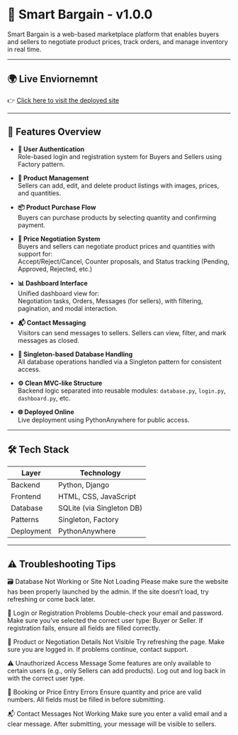 # 🛒 Smart Bargain - v1.0.0

Smart Bargain is a web-based marketplace platform that enables buyers and sellers to negotiate product prices, track orders, and manage inventory in real time.

---

## 🌍 Live Enviornemnt 

👉 [Click here to visit the deployed site](https://lakmali.pythonanywhere.com/)

---

## 🧩 Features Overview

- **🔐 User Authentication**  
  Role-based login and registration system for Buyers and Sellers using Factory pattern.

- **🛒 Product Management**  
  Sellers can add, edit, and delete product listings with images, prices, and quantities.

- **📦 Product Purchase Flow**  
  Buyers can purchase products by selecting quantity and confirming payment.

- **🤝 Price Negotiation System**  
  Buyers and sellers can negotiate product prices and quantities with support for:  
  Accept/Reject/Cancel, Counter proposals, and Status tracking (Pending, Approved, Rejected, etc.)

- **📊 Dashboard Interface**  
  Unified dashboard view for:  
  Negotiation tasks, Orders, Messages (for sellers), with filtering, pagination, and modal interaction.

- **📬 Contact Messaging**  
  Visitors can send messages to sellers. Sellers can view, filter, and mark messages as closed.

- **📁 Singleton-based Database Handling**  
  All database operations handled via a Singleton pattern for consistent access.

- **⚙️ Clean MVC-like Structure**  
  Backend logic separated into reusable modules: `database.py`, `login.py`, `dashboard.py`, etc.

- **🌐 Deployed Online**  
  Live deployment using PythonAnywhere for public access.

---

## 🛠 Tech Stack

| Layer        | Technology               |
|--------------|---------------------------|
| Backend      | Python, Django            |
| Frontend     | HTML, CSS, JavaScript     |
| Database     | SQLite (via Singleton DB) |
| Patterns     | Singleton, Factory        |
| Deployment   | PythonAnywhere            |


---
## ⚠️ Troubleshooting Tips

🗃️ Database Not Working or Site Not Loading
Please make sure the website has been properly launched by the admin. If the site doesn’t load, try refreshing or come back later.

🔐 Login or Registration Problems
Double-check your email and password.
Make sure you’ve selected the correct user type: Buyer or Seller.
If registration fails, ensure all fields are filled correctly.

🛒 Product or Negotiation Details Not Visible
Try refreshing the page.
Make sure you are logged in.
If problems continue, contact support.

⚠️ Unauthorized Access Message
Some features are only available to certain users (e.g., only Sellers can add products).
Log out and log back in with the correct user type.

📅 Booking or Price Entry Errors
Ensure quantity and price are valid numbers.
All fields must be filled in before submitting.

📬 Contact Messages Not Working
Make sure you enter a valid email and a clear message.
After submitting, your message will be visible to sellers.
